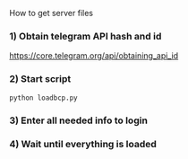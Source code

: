 How to get server files 

### 1) Obtain telegram API hash and id

 https://core.telegram.org/api/obtaining_api_id

### 2) Start script 
`python loadbcp.py`

### 3) Enter all needed info to login

### 4) Wait until everything is loaded 
